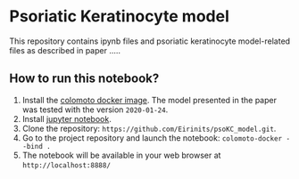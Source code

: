 # Psoriatic Keratinocyte model

This repository contains ipynb files and psoriatic keratinocyte model-related files as described in paper .....

## How to run this notebook?

1. Install the [colomoto docker image](https://github.com/colomoto/colomoto-docker). 
The model presented in the paper was tested with the version ```2020-01-24```.
2. Install [jupyter notebook](http://jupyter.org/).
3. Clone the repository: ```https://github.com/Eirinits/psoKC_model.git```. 
4. Go to the project repository and launch the notebook: ```colomoto-docker --bind .```
5. The notebook will be available in your web browser at ```http://localhost:8888/```
